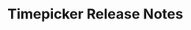 <!-- Release notes authoring guidelines: http://keepachangelog.com/ -->

# Timepicker Release Notes

<!-- ## [Unreleased] -->

<!--## [VERSION] - [RELEASE_DATE]-->
